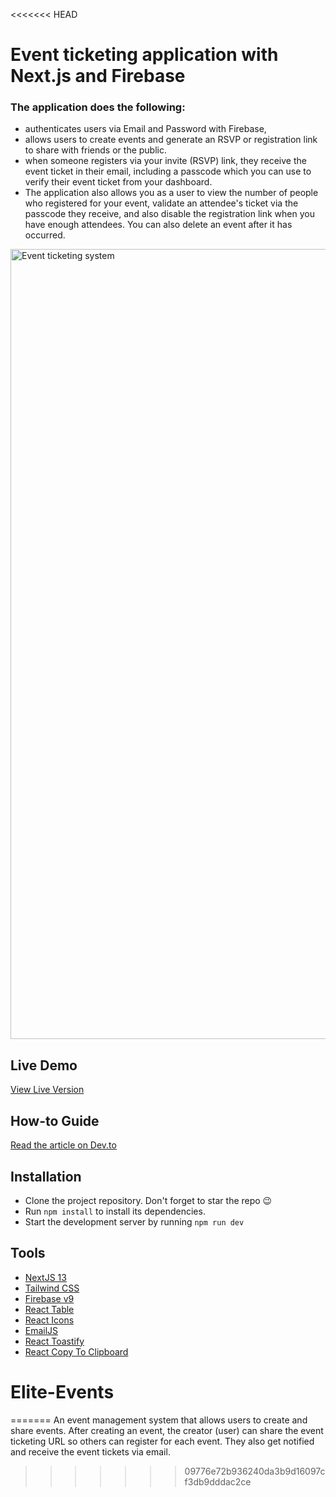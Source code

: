 <<<<<<< HEAD
# Event ticketing application with Next.js and Firebase
### The application does the following: 
- authenticates users via Email and Password with Firebase,
- allows users to create events and generate an RSVP or registration link to share with friends or the public.
- when someone registers via your invite (RSVP) link, they receive the event ticket in their email, including a passcode which you can use to verify their event ticket from your dashboard.
- The application also allows you as a user to view the number of people who registered for your event, validate an attendee's ticket via the passcode they receive, and also disable the registration link when you have enough attendees. You can also delete an event after it has occurred.

<img width="1264" alt="Event ticketing system" src="https://github.com/Traitor000">

## Live Demo
[View Live Version](https://eventtiz.vercel.app)

## How-to Guide
[Read the article on Dev.to](https://dev.to/arshadayvid/how-i-built-an-event-ticketing-system-with-nextjs-and-firebase-50l2)

## Installation
- Clone the project repository. Don't forget to star the repo 😉
- Run `npm install` to install its dependencies.
- Start the development server by running `npm run dev`

## Tools
- [NextJS 13](https://nextjs.org/docs)
- [Tailwind CSS](https://tailwindcss.com/)
- [Firebase v9](https://console.firebase.google.com)
- [React Table](https://react-table-v7.tanstack.com)
- [React Icons](https://react-icons.github.io/react-icons)
- [EmailJS](https://www.emailjs.com)
- [React Toastify](https://fkhadra.github.io/react-toastify/introduction)
- [React Copy To Clipboard](https://github.com/nkbt/react-copy-to-clipboard)
# Elite-Events
=======
An event management system that allows users to create and share events. After creating an event, the creator (user) can share the event ticketing URL so others can register for each event. They also get notified and receive the event tickets via email.
>>>>>>> 09776e72b936240da3b9d16097cf3db9dddac2ce
